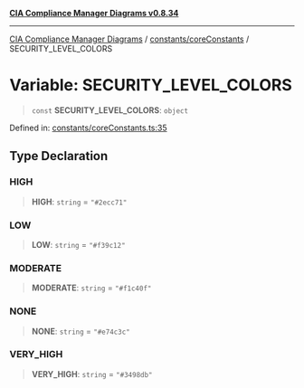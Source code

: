 [**CIA Compliance Manager Diagrams v0.8.34**](../../../README.md)

***

[CIA Compliance Manager Diagrams](../../../modules.md) / [constants/coreConstants](../README.md) / SECURITY\_LEVEL\_COLORS

# Variable: SECURITY\_LEVEL\_COLORS

> `const` **SECURITY\_LEVEL\_COLORS**: `object`

Defined in: [constants/coreConstants.ts:35](https://github.com/Hack23/cia-compliance-manager/blob/a33140701dae02a85d2f0d957645dda4d2c4da41/src/constants/coreConstants.ts#L35)

## Type Declaration

### HIGH

> **HIGH**: `string` = `"#2ecc71"`

### LOW

> **LOW**: `string` = `"#f39c12"`

### MODERATE

> **MODERATE**: `string` = `"#f1c40f"`

### NONE

> **NONE**: `string` = `"#e74c3c"`

### VERY\_HIGH

> **VERY\_HIGH**: `string` = `"#3498db"`
